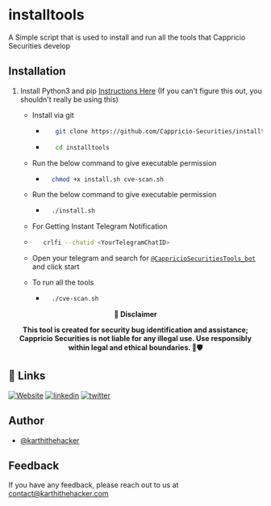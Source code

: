 # installtools
A Simple script that is used to install and run all the tools that Cappricio Securities develop

## Installation 

1. Install Python3 and pip [Instructions Here](https://www.python.org/downloads/) (If you can't figure this out, you shouldn't really be using this)

   - Install via git
     - ```bash
          git clone https://github.com/Cappricio-Securities/installtools.git 
        ```
     - ```bash
          cd installtools 
        ```
   - Run the below command to give executable permission
     - ```bash
         chmod +x install.sh cve-scan.sh
       ```
   - Run the below command to give executable permission
     - ```bash
         ./install.sh
       ```
    - For Getting Instant Telegram Notification
     - ```bash
          crlfi --chatid <YourTelegramChatID>
       ```
     - Open your telegram and search for [`@CappricioSecuritiesTools_bot`](https://web.telegram.org/k/#@CappricioSecuritiesTools_bot) and click start

   - To run all the tools
     - ```bash
         ./cve-scan.sh
       ```
 

<p align="center">
  <b>🚨 Disclaimer</b>
  
</p>
<p align="center">
<b>This tool is created for security bug identification and assistance; Cappricio Securities is not liable for any illegal use. 
  Use responsibly within legal and ethical boundaries. 🔐🛡️</b></p>


## 🔗 Links
[![Website](https://img.shields.io/badge/my_portfolio-000?style=for-the-badge&logo=ko-fi&logoColor=white)](https://cappriciosec.com/)
[![linkedin](https://img.shields.io/badge/linkedin-0A66C2?style=for-the-badge&logo=linkedin&logoColor=white)](https://www.linkedin.com/in/karthikeyan--v/)
[![twitter](https://img.shields.io/badge/twitter-1DA1F2?style=for-the-badge&logo=twitter&logoColor=white)](https://twitter.com/karthithehacker)



## Author

- [@karthithehacker](https://github.com/karthi-the-hacker/)



## Feedback

If you have any feedback, please reach out to us at contact@karthithehacker.com
